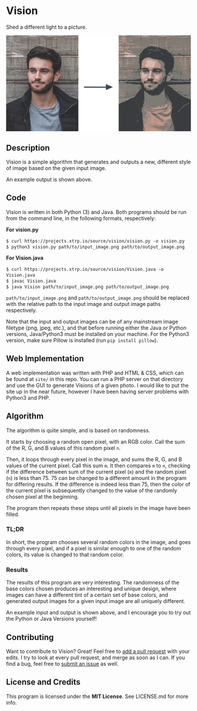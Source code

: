 # Vision
Shed a different light to a picture.

![Vision Example Picture](site/assets/img/hero_photo.png)

## Description
Vision is a simple algorithm that generates and outputs a new, different style of image based on the given input image.

An example output is shown above.

## Code

Vision is written in both Python (3) and Java. Both programs should be run from the command line, in the following formats, respectively:

**For vision.py**
```
$ curl https://projects.xtrp.io/source/vision/vision.py -o vision.py
$ python3 vision.py path/to/input_image.png path/to/output_image.png
```

**For Vision.java**
```
$ curl https://projects.xtrp.io/source/vision/Vision.java -o Vision.java
$ javac Vision.java
$ java Vision path/to/input_image.png path/to/output_image.png
```

```path/to/input_image.png``` and ```path/to/output_image.png``` should be replaced with the relative path to the input image and output image paths respectively.

Note that the input and output images can be of any mainstream image filetype (png, jpeg, etc.), and that before running either the Java or Python versions, Java/Python3 must be installed on your machine. For the Python3 version, make sure Pillow is installed (run ```pip install pillow```).

## Web Implementation

A web implementation was written with PHP and HTML &amp; CSS, which can be found at ```site/``` in this repo. You can run a PHP server on that directory and use the GUI to generate Visions of a given photo. I would like to put the site up in the near future, however I have been having server problems with Python3 and PHP.

## Algorithm
The algorithm is quite simple, and is based on randomness.

It starts by choosing a random open pixel, with an RGB color. Call the sum of the R, G, and B values of this random pixel ```n```.

Then, it loops through every pixel in the image, and sums the R, G, and B values of the current pixel. Call this sum ```m```. It then compares ```m``` to ```n```, checking if the difference between sum of the current pixel (```m```) and the random pixel (```n```) is less than 75. 75 can be changed to a different amount in the program for differing results. If the difference is indeed less than 75, then the color of the current pixel is subsequently changed to the value of the randomly chosen pixel at the beginning.

The program then repeats these steps until all pixels in the image have been filled.

### TL;DR

In short, the program chooses several random colors in the image, and goes through every pixel, and if a pixel is similar enough to one of the random colors, its value is changed to that random color.

### Results

The results of this program are very interesting. The randomness of the base colors chosen produces an interesting and unique design, where images can have a different tint of a certain set of base colors, and generated output images for a given input image are all uniquely different.

An example input and output is shown above, and I encourage you to try out the Python or Java Versions yourself!

## Contributing

Want to contribute to Vision? Great! Feel free to [add a pull request](https://github.com/xtrp/Vision/compare) with your edits. I try to look at every pull request, and merge as soon as I can. If you find a bug, feel free to [submit an issue](https://github.com/xtrp/Vision/issues/new) as well.

## License and Credits

This program is licensed under the **MIT License**. See LICENSE.md for more info.
